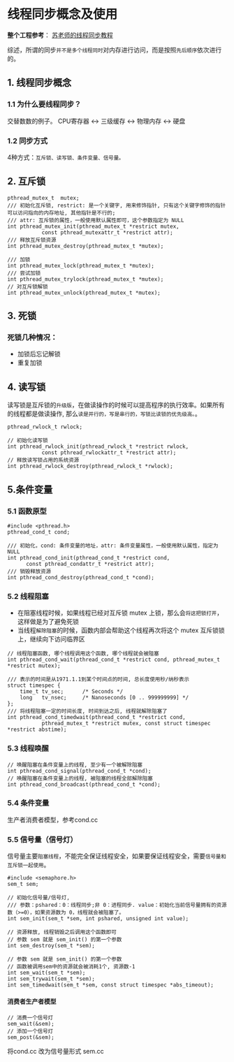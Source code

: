 # 线程同步概念及使用
**整个工程参考**：
[苏老师的线程同步教程](https://subingwen.cn/linux/thread-sync/)

综述，所谓的同步`并不是多个线程同时`对内存进行访问，而是按照`先后顺序`依次进行的。

## 1. 线程同步概念
### 1.1 为什么要线程同步？ 
交替数数的例子。
CPU寄存器 <-> 三级缓存 <-> 物理内存 <-> 硬盘

### 1.2 同步方式
4种方式：`互斥锁、读写锁、条件变量、信号量。`

## 2. 互斥锁
```
pthread_mutex_t  mutex;
/// 初始化互斥锁, restrict: 是一个关键字, 用来修饰指针, 只有这个关键字修饰的指针可以访问指向的内存地址, 其他指针是不行的;
/// attr: 互斥锁的属性，一般使用默认属性即可，这个参数指定为 NULL
int pthread_mutex_init(pthread_mutex_t *restrict mutex,
           const pthread_mutexattr_t *restrict attr);
/// 释放互斥锁资源            
int pthread_mutex_destroy(pthread_mutex_t *mutex);

/// 加锁
int pthread_mutex_lock(pthread_mutex_t *mutex);
/// 尝试加锁
int pthread_mutex_trylock(pthread_mutex_t *mutex);
// 对互斥锁解锁
int pthread_mutex_unlock(pthread_mutex_t *mutex);
```

## 3. 死锁
### 死锁几种情况：
- 加锁后忘记解锁
- 重复加锁

## 4. 读写锁
读写锁是互斥锁的`升级版`，在做读操作的时候可以提高程序的执行效率。如果所有的线程都是做读操作, 那么`读是并行的，写是串行的，写锁比读锁的优先级高。`。
```
pthread_rwlock_t rwlock;

// 初始化读写锁
int pthread_rwlock_init(pthread_rwlock_t *restrict rwlock,
           const pthread_rwlockattr_t *restrict attr);
// 释放读写锁占用的系统资源
int pthread_rwlock_destroy(pthread_rwlock_t *rwlock);

```

## 5.条件变量
### 5.1 函数原型
```
#include <pthread.h>
pthread_cond_t cond;

/// 初始化，cond: 条件变量的地址，attr: 条件变量属性，一般使用默认属性，指定为 NULL
int pthread_cond_init(pthread_cond_t *restrict cond,
      const pthread_condattr_t *restrict attr);
/// 销毁释放资源        
int pthread_cond_destroy(pthread_cond_t *cond);
```
### 5.2 线程阻塞
- 在阻塞线程时候，如果线程已经对互斥锁 mutex 上锁，那么会`将这把锁打开`，这样做是为了避免死锁
- 当线程`解除阻塞`的时候，函数内部会帮助这个线程再次将这个 mutex 互斥锁锁上，继续向下访问临界区
```
// 线程阻塞函数, 哪个线程调用这个函数, 哪个线程就会被阻塞
int pthread_cond_wait(pthread_cond_t *restrict cond, pthread_mutex_t *restrict mutex);

/// 表示的时间是从1971.1.1到某个时间点的时间, 总长度使用秒/纳秒表示
struct timespec {
	time_t tv_sec;      /* Seconds */
	long   tv_nsec;     /* Nanoseconds [0 .. 999999999] */
};
/// 将线程阻塞一定的时间长度, 时间到达之后, 线程就解除阻塞了
int pthread_cond_timedwait(pthread_cond_t *restrict cond,
           pthread_mutex_t *restrict mutex, const struct timespec *restrict abstime);
```
### 5.3 线程唤醒
```
// 唤醒阻塞在条件变量上的线程, 至少有一个被解除阻塞
int pthread_cond_signal(pthread_cond_t *cond);
// 唤醒阻塞在条件变量上的线程, 被阻塞的线程全部解除阻塞
int pthread_cond_broadcast(pthread_cond_t *cond);
```

### 5.4 条件变量
生产者消费者模型，参考cond.cc

### 5.5 信号量（信号灯）
信号量主要`阻塞线程`，不能完全保证线程安全，如果要保证线程安全，需要`信号量和互斥锁一起使用`。
```
#include <semaphore.h>
sem_t sem;

// 初始化信号量/信号灯, 
/// 参数：pshared：0：线程同步;非 0：进程同步. value：初始化当前信号量拥有的资源数（>=0），如果资源数为 0，线程就会被阻塞了。
int sem_init(sem_t *sem, int pshared, unsigned int value);

// 资源释放, 线程销毁之后调用这个函数即可
// 参数 sem 就是 sem_init() 的第一个参数            
int sem_destroy(sem_t *sem);

// 参数 sem 就是 sem_init() 的第一个参数  
// 函数被调用sem中的资源就会被消耗1个, 资源数-1
int sem_wait(sem_t *sem);
int sem_trywait(sem_t *sem);
int sem_timedwait(sem_t *sem, const struct timespec *abs_timeout);
```

#### 消费者生产者模型
```
// 消费一个信号灯
sem_wait(&sem);
// 添加一个信号灯
sem_post(&sem);
```
将cond.cc 改为信号量形式 sem.cc